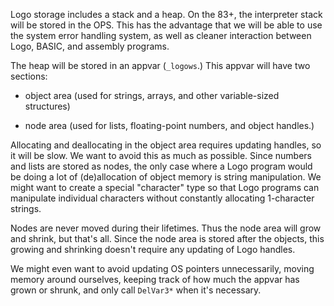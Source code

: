 Logo storage includes a stack and a heap.  On the 83+, the
interpreter stack will be stored in the OPS.  This has the advantage
that we will be able to use the system error handling system, as well
as cleaner interaction between Logo, BASIC, and assembly programs.

The heap will be stored in an appvar (`_logows`.)  This appvar will
have two sections:

  * object area (used for strings, arrays, and other variable-sized structures)

  * node area (used for lists, floating-point numbers, and object handles.)

Allocating and deallocating in the object area requires updating
handles, so it will be slow.  We want to avoid this as much as
possible.  Since numbers and lists are stored as nodes, the only case
where a Logo program would be doing a lot of (de)allocation of object
memory is string manipulation.  We might want to create a special
"character" type so that Logo programs can manipulate individual
characters without constantly allocating 1-character strings.

Nodes are never moved during their lifetimes.  Thus the node area
will grow and shrink, but that's all.  Since the node area is stored
after the objects, this growing and shrinking doesn't require any
updating of Logo handles.

We might even want to avoid updating OS pointers unnecessarily,
moving memory around ourselves, keeping track of how much the appvar
has grown or shrunk, and only call `DelVar3*` when it's necessary.